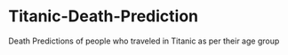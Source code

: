 # Titanic-Death-Prediction
Death Predictions of people who traveled in Titanic as per their age group
